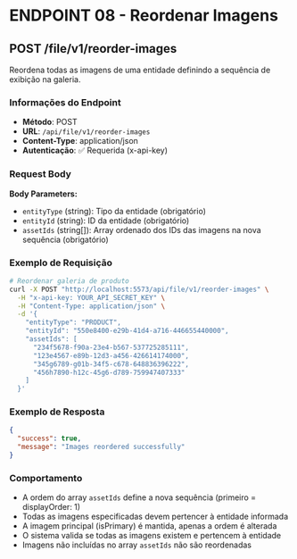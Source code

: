 # ENDPOINT 08 - Reordenar Imagens

## POST /file/v1/reorder-images

Reordena todas as imagens de uma entidade definindo a sequência de exibição na galeria.

### Informações do Endpoint

- **Método**: POST
- **URL**: `/api/file/v1/reorder-images`
- **Content-Type**: application/json
- **Autenticação**: ✅ Requerida (x-api-key)

### Request Body

**Body Parameters:**

- `entityType` (string): Tipo da entidade (obrigatório)
- `entityId` (string): ID da entidade (obrigatório)
- `assetIds` (string[]): Array ordenado dos IDs das imagens na nova sequência (obrigatório)

### Exemplo de Requisição

```bash
# Reordenar galeria de produto
curl -X POST "http://localhost:5573/api/file/v1/reorder-images" \
  -H "x-api-key: YOUR_API_SECRET_KEY" \
  -H "Content-Type: application/json" \
  -d '{
    "entityType": "PRODUCT",
    "entityId": "550e8400-e29b-41d4-a716-446655440000",
    "assetIds": [
      "234f5678-f90a-23e4-b567-537725285111",
      "123e4567-e89b-12d3-a456-426614174000",
      "345g6789-g01b-34f5-c678-648836396222",
      "456h7890-h12c-45g6-d789-759947407333"
    ]
  }'
```

### Exemplo de Resposta

```json
{
  "success": true,
  "message": "Images reordered successfully"
}
```

### Comportamento

- A ordem do array `assetIds` define a nova sequência (primeiro = displayOrder: 1)
- Todas as imagens especificadas devem pertencer à entidade informada
- A imagem principal (isPrimary) é mantida, apenas a ordem é alterada
- O sistema valida se todas as imagens existem e pertencem à entidade
- Imagens não incluídas no array `assetIds` não são reordenadas
